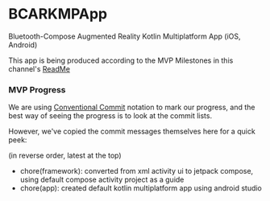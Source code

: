 # BCARKMPApp
Bluetooth-Compose Augmented Reality Kotlin Multiplatform App (iOS, Android)

This app is being produced according to the MVP Milestones in this channel's [ReadMe](https://github.com/Bluetooth-Compose)

### MVP Progress

We are using [Conventional Commit](https://www.conventionalcommits.org/en/v1.0.0/) notation to mark our progress, and the best way of seeing the progress is to look at the commit lists.

However, we've copied the commit messages themselves here for a quick peek:

(in reverse order, latest at the top)

- chore(framework): converted from xml activity ui to jetpack compose, using default compose activity project as a guide
- chore(app): created default kotlin multiplatform app using android studio

